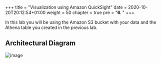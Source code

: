 +++
title = "Visualization using Amazon QuickSight"
date = 2020-10-20T20:12:54+01:00
weight = 50
chapter = true
pre = "<b>6. </b>"
+++


In this lab you will be using the Amazon S3 bucket with your data and the Athena table you created in the previous lab.


## Architectural Diagram
![image](/visualization_images/architecture-overview-lab2.png)



